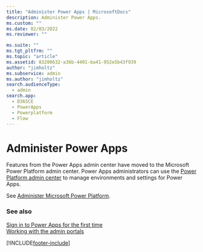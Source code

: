 ```yaml
---
title: "Administer Power Apps | MicrosoftDocs"
description: Administer Power Apps.
ms.custom: ""
ms.date: 02/03/2022
ms.reviewer: ""

ms.suite: ""
ms.tgt_pltfrm: ""
ms.topic: "article"
ms.assetid: 83200632-a36b-4401-ba41-952e5b43f939
author: "jimholtz"
ms.subservice: admin
ms.author: "jimholtz"
search.audienceType: 
  - admin
search.app:
  - D365CE
  - PowerApps
  - Powerplatform
  - Flow
---
```

# Administer Power Apps

Features from the Power Apps admin center have moved to the Microsoft Power Platform admin center. Power Apps administrators can use the [Power Platform admin center](https://admin.powerplatform.microsoft.com) to manage environments and settings for Power Apps.

See [Administer Microsoft Power Platform](admin-documentation.md).


### See also
[Sign in to Power Apps for the first time](/powerapps/maker/canvas-apps/intro-maker-portal) <br />
[Working with the admin portals](wp-work-with-admin-portals.md) <br />





[!INCLUDE[footer-include](../includes/footer-banner.md)]
